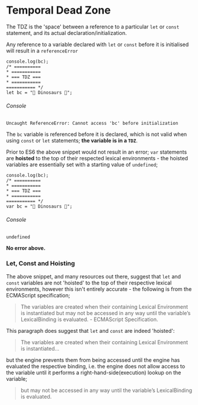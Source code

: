 # Temporal Dead Zone

The TDZ is the 'space' between a reference to a particular `let` or `const` statement, and its actual declaration/initialization.

Any reference to a variable declared with `let` or `const` before it is initialised will result in a `referenceError`

```
console.log(bc);
/* ==========
* ===========
* === TDZ ===
* ===========
=========== */
let bc = "🦕 Dinosaurs 🦖";
```

###### Console

```
Uncaught ReferenceError: Cannot access 'bc' before initialization
```

The `bc` variable is referenced before it is declared, which is not valid when using `const` or `let` statements; **the variable is in a `TDZ`**.

Prior to ES6 the above snippet would not result in an error; `var` statements are **hoisted** to the top of their respected lexical environments - the hoisted variables are essentially set with a starting value of `undefined`;

```
console.log(bc);
/* ==========
* ===========
* === TDZ ===
* ===========
=========== */
var bc = "🦕 Dinosaurs 🦖";
```

###### Console

```
undefined
```

**No error above.**

### Let, Const and Hoisting

The above snippet, and many resources out there, suggest that `let` and `const` variables are not 'hoisted' to the top of their respective lexical environments, however this isn't entirely accurate - the following is from the ECMAScript specification;

> The variables are created when their containing Lexical Environment is instantiated but may not be accessed in any way until the variable’s LexicalBinding is evaluated. - ECMAScript Specification.

This paragraph does suggest that `let` and `const` are indeed 'hoisted':

> The variables are created when their containing Lexical Environment is instantiated...

but the engine prevents them from being accessed until the engine has evaluated the respective binding, i.e. the engine does not allow access to the variable until it performs a right-hand-side(execution) lookup on the variable;

> but may not be accessed in any way until the variable’s LexicalBinding is evaluated.
